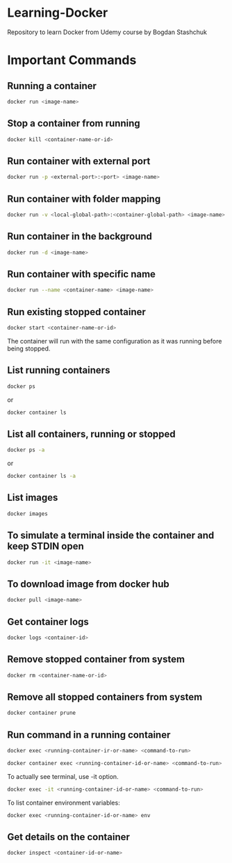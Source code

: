 # Learning-Docker
Repository to learn Docker from Udemy course by Bogdan Stashchuk

# Important Commands

## Running a container

```bash
docker run <image-name>
```

## Stop a container from running

```bash
docker kill <container-name-or-id>
```

## Run container with external port

```bash
docker run -p <external-port>:<port> <image-name>
```

## Run container with folder mapping

```bash
docker run -v <local-global-path>:<container-global-path> <image-name>
```

## Run container in the background

```bash
docker run -d <image-name>
```

## Run container with specific name
```bash
docker run --name <container-name> <image-name>
```

## Run existing stopped container
```bash
docker start <container-name-or-id>
```

The container will run with the same configuration as it was running before being stopped.

## List running containers

```bash
docker ps
```

or

```bash
docker container ls
```

## List all containers, running or stopped

```bash
docker ps -a
```
or

```bash
docker container ls -a
```

## List images

```bash
docker images
```

## To simulate a terminal inside the container and keep STDIN open

```bash
docker run -it <image-name>
```

## To download image from docker hub

```bash
docker pull <image-name>
```

## Get container logs

```bash
docker logs <container-id>
```

## Remove stopped container from system

```bash
docker rm <container-name-or-id>
```

## Remove all stopped containers from system

```bash
docker container prune
```

## Run command in a running container

```bash
docker exec <running-container-ir-or-name> <command-to-run>
```

```bash
docker container exec <running-container-id-or-name> <command-to-run>
```

To actually see terminal, use -it option.

```bash
docker exec -it <running-container-id-or-name> <command-to-run>
```

To list container environment variables:
```bash
docker exec <running-container-id-or-name> env
```

## Get details on the container

```bash
docker inspect <container-id-or-name>
```